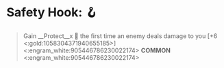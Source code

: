 # **Safety Hook**: 🪝 
> Gain __Protect__x 👥 the first time an enemy deals damage to you [+6 <:gold:1058304371940655185>]
<:engram_white:905446786230022174> __COMMON__ <:engram_white:905446786230022174>
